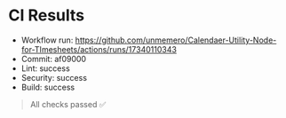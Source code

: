 # CI Results

- Workflow run: https://github.com/unmemero/Calendaer-Utility-Node-for-TImesheets/actions/runs/17340110343
- Commit: af09000
- Lint:     success
- Security: success
- Build:    success

> All checks passed ✅
